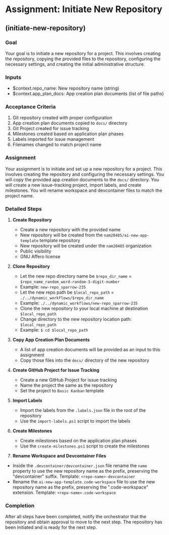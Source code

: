 # Assignment: Initiate New Repository

## (initiate-new-repository)

### Goal

Your goal is to initiate a new repository for a project. This involves creating the repository, copying the provided files to the repository, configuring the necessary settings, and creating the initial administrative structure.

### Inputs

- $context.repo_name: New repository name (string)
- $context.app_plan_docs: App creation plan documents (list of file paths)

### Acceptance Criteria

1. Git repository created with proper configuration
2. App creation plan documents copied to `docs/` directory
3. Git Project created for issue tracking
4. Milestones created based on application plan phases
5. Labels imported for issue management
6. Filenames changed to match project name

### Assignment

Your assignment is to initiate and set up a new repository for a project. This involves creating the repository and configuring the necessary settings. You will copy the provided app creation documents to the `docs/` directory. You will create a new issue-tracking project, import labels, and create milestones. You will rename workspace and devcontainer files to match the project name.

### Detailed Steps

1. **Create Repository**
   - Create a new repository with the provided name
   - New repository will be created from the `nam20485/ai-new-app-template` template repository
   - New repository will be created under the `nam20485` organization
   - Public visibility
   - GNU Affero license

2. **Clone Repository**
   - Let the new repo directory name be `$repo_dir_name` = `$repo_name_random_word-random-3-digit-number`
   - Example: `new-repo_sparrow-235`
   - Let the new repo path be `$local_repo_path` = `./../dynamic_workflows/$repo_dir_name`
   - Example: `./../dynamic_workflows/new-repo_sparrow-235`
   - Clone the new repository to your local machine at destination `$local_repo_path`
   - Change directory to the new repository location path: `$local_repo_path`
   - Example: `$ cd $local_repo_path`

3. **Copy App Creation Plan Documents**
   - A list of app creation documents will be provided as an input to this assignment
   - Copy those files into the `docs/` directory of the new repository

4. **Create GitHub Project for Issue Tracking**
   - Create a new GitHub Project for issue tracking
   - Name the project the same as the repository
   - Set the project to `Basic Kanban` template

5. **Import Labels**
   - Import the labels from the `.labels.json` file in the root of the repository
   - Use the `import-labels.ps1` script to import the labels

6. **Create Milestones**
   - Create milestones based on the application plan phases
   - Use the `create-milestones.ps1` script to create the milestones

7.  **Rename Workspace and Devcontainer Files**
   - Inside the `.devcontainer/devcontainer.json` file rename the `name` property to use the new repository name as the prefix, preserving the "devcontainer" suffix. Template: `<repo-name>-devcontainer`
   - Rename the `ai-new-app-template.code-workspace` file to use the new repository name as the prefix, preserving the ".code-workspace" extension. Template: `<repo-name>.code-workspace`

### Completion

After all steps have been completed, notify the orchestrator that the repository and obtain approval to move to the next step. The repository has been initiated and is ready for the next step.

